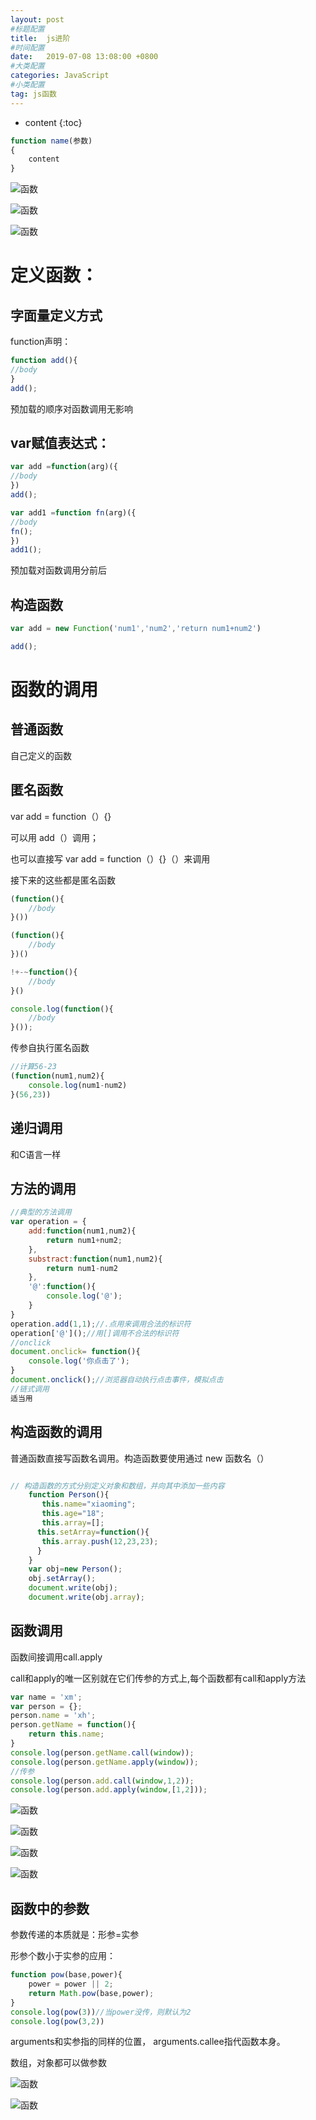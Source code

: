 ```yaml
---
layout: post
#标题配置
title:  js进阶
#时间配置
date:   2019-07-08 13:08:00 +0800
#大类配置
categories: JavaScript
#小类配置
tag: js函数
---
```


* content
{:toc}

```js
function name(参数)
{
    content
}

```

![函数](../images/函数1.png)

![函数](../images/函数2.png)

![函数](../images/函数3.png)


定义函数：
===================

字面量定义方式
---------------

function声明：

```js
function add(){
//body
}
add();
```
预加载的顺序对函数调用无影响

var赋值表达式：
--------------------

```js
var add =function(arg)({
//body
})
add();

var add1 =function fn(arg)({
//body
fn();
})
add1();
```
预加载对函数调用分前后

构造函数
------------------

```js
var add = new Function('num1','num2','return num1+num2')

add();
```

函数的调用
======================

普通函数
-----------
自己定义的函数

匿名函数
------------
var add = function（）{}

可以用 add（）调用；

也可以直接写 var add = function（）{}（）来调用

接下来的这些都是匿名函数
```js
(function(){
    //body
}())

(function(){
    //body
})()

!+-~function(){
    //body
}()

console.log(function(){
    //body
}());
```

传参自执行匿名函数
```js
//计算56-23
(function(num1,num2){
    console.log(num1-num2)
}(56,23))
```

递归调用
---------

和C语言一样

方法的调用
---------

```js
//典型的方法调用
var operation = {
    add:function(num1,num2){
        return num1+num2;
    },
    substract:function(num1,num2){
        return num1-num2
    },
    '@':function(){
        console.log('@');
    }
}
operation.add(1,1);//.点用来调用合法的标识符
operation['@']();//用[]调用不合法的标识符
//onclick
document.onclick= function(){
    console.log('你点击了');
}
document.onclick();//浏览器自动执行点击事件，模拟点击
//链式调用
适当用

```

构造函数的调用
----------

普通函数直接写函数名调用。构造函数要使用通过 new 函数名（）

```js

// 构造函数的方式分别定义对象和数组，并向其中添加一些内容
    function Person(){
       this.name="xiaoming";
       this.age="18";
       this.array=[];
      this.setArray=function(){
       this.array.push(12,23,23);
      }
    }
    var obj=new Person();
    obj.setArray();
    document.write(obj);
    document.write(obj.array);

```
函数调用
---------------

函数间接调用call.apply

call和apply的唯一区别就在它们传参的方式上,每个函数都有call和apply方法
```js
var name = 'xm';
var person = {};
person.name = 'xh';
person.getName = function(){
    return this.name;
}
console.log(person.getName.call(window));
console.log(person.getName.apply(window));
//传参
console.log(person.add.call(window,1,2));
console.log(person.add.apply(window,[1,2]));

```
![函数](../images/函数4.png)

![函数](../images/函数5.png)

![函数](../images/函数6.png)

![函数](../images/函数7.png)

函数中的参数
------------------------
参数传递的本质就是：形参=实参

形参个数小于实参的应用：
```js
function pow(base,power){
    power = power || 2;
    return Math.pow(base,power);
}
console.log(pow(3))//当power没传，则默认为2
console.log(pow(3,2))
```
arguments和实参指的同样的位置，
arguments.callee指代函数本身。

数组，对象都可以做参数

![函数](../images/函数9.png)

![函数](../images/函数8.png)

